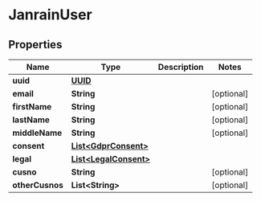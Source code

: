

# JanrainUser

## Properties

Name | Type | Description | Notes
------------ | ------------- | ------------- | -------------
**uuid** | [**UUID**](UUID.md) |  | 
**email** | **String** |  |  [optional]
**firstName** | **String** |  |  [optional]
**lastName** | **String** |  |  [optional]
**middleName** | **String** |  |  [optional]
**consent** | [**List&lt;GdprConsent&gt;**](GdprConsent.md) |  | 
**legal** | [**List&lt;LegalConsent&gt;**](LegalConsent.md) |  | 
**cusno** | **String** |  |  [optional]
**otherCusnos** | **List&lt;String&gt;** |  |  [optional]




